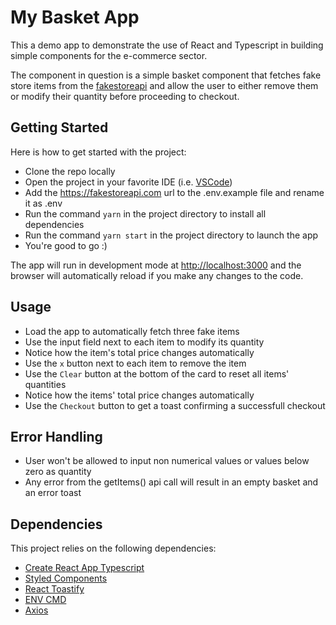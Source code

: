 # My Basket App

This a demo app to demonstrate the use of React and Typescript in building simple components for the e-commerce sector. 

The component in question is a simple basket component that fetches fake store items from the [fakestoreapi](https://fakestoreapi.com/) and allow the user to either remove them or modify their quantity before proceeding to checkout.

## Getting Started

Here is how to get started with the project:

- Clone the repo locally
- Open the project in your favorite IDE (i.e. [VSCode](https://code.visualstudio.com/))
- Add the https://fakestoreapi.com url to the .env.example file and rename it as .env
- Run the command `yarn` in the project directory to install all dependencies
- Run the command `yarn start` in the project directory to launch the app
- You're good to go :)

The app will run in development mode at [http://localhost:3000](http://localhost:3000) and the browser will automatically reload if you make any changes to the code.

## Usage

- Load the app to automatically fetch three fake items
- Use the input field next to each item to modify its quantity
- Notice how the item's total price changes automatically
- Use the `x` button next to each item to remove the item
- Use the `Clear` button at the bottom of the card to reset all items' quantities
- Notice how the items' total price changes automatically
- Use the `Checkout` button to get a toast confirming a successfull checkout

## Error Handling
- User won't be allowed to input non numerical values or values below zero as quantity
- Any error from the getItems() api call will result in an empty basket and an error toast

## Dependencies

This project relies on the following dependencies:

- [Create React App Typescript](https://create-react-app.dev/docs/adding-typescript/)
- [Styled Components](https://styled-components.com/)
- [React Toastify](https://fkhadra.github.io/react-toastify/introduction/)
- [ENV CMD](https://www.npmjs.com/package/env-cmd) 
- [Axios](https://axios-http.com/) 
